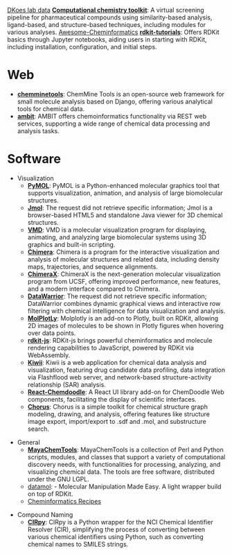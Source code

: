 [DKoes lab data](https://bits.csb.pitt.edu/files/)
**[Computational chemistry toolkit](https://github.com/francescopatane96/Computer_aided_drug_discovery_kit/tree/main)**: A virtual screening pipeline for pharmaceutical compounds using similarity-based analysis, ligand-based, and structure-based techniques, including modules for various analyses.
[Awesome-Cheminformatics](https://raw.githubusercontent.com/hsiaoyi0504/awesome-cheminformatics/master/README.md)
**[rdkit-tutorials](https://github.com/suneelbvs/rdkit_tutorials)**: Offers RDKit basics through Jupyter notebooks, aiding users in starting with RDKit, including installation, configuration, and initial steps.

# Web

- **[chemminetools](https://github.com/girke-lab/chemminetools)**: ChemMine Tools is an open-source web framework for small molecule analysis based on Django, offering various analytical tools for chemical data.
- **[ambit](http://ambit.sourceforge.net/)**: AMBIT offers chemoinformatics functionality via REST web services, supporting a wide range of chemical data processing and analysis tasks.

# Software

- Visualization
  - **[PyMOL](https://sourceforge.net/projects/pymol/)**: PyMOL is a Python-enhanced molecular graphics tool that supports visualization, animation, and analysis of large biomolecular structures.
  - **[Jmol](http://jmol.sourceforge.net/)**: The request did not retrieve specific information; Jmol is a browser-based HTML5 and standalone Java viewer for 3D chemical structures.
  - **[VMD](http://www.ks.uiuc.edu/Research/vmd/)**: VMD is a molecular visualization program for displaying, animating, and analyzing large biomolecular systems using 3D graphics and built-in scripting.
  - **[Chimera](https://www.cgl.ucsf.edu/chimera/)**: Chimera is a program for the interactive visualization and analysis of molecular structures and related data, including density maps, trajectories, and sequence alignments.
  - **[ChimeraX](https://www.cgl.ucsf.edu/chimerax/)**: ChimeraX is the next-generation molecular visualization program from UCSF, offering improved performance, new features, and a modern interface compared to Chimera.
  - **[DataWarrior](http://www.openmolecules.org/datawarrior/index.html)**: The request did not retrieve specific information; DataWarrior combines dynamic graphical views and interactive row filtering with chemical intelligence for data visualization and analysis.
  - **[MolPlotLy](https://github.com/wjm41/molplotly)**: Molplotly is an add-on to Plotly, built on RDKit, allowing 2D images of molecules to be shown in Plotly figures when hovering over data points.
  - **[rdkit-js](https://github.com/rdkit/rdkit-js)**: RDKit-js brings powerful cheminformatics and molecule rendering capabilities to JavaScript, powered by RDKit via WebAssembly.
  - **[Kiwii](https://github.com/mojaie/kiwiii?tab=readme-ov-file)**: Kiwii is a web application for chemical data analysis and visualization, featuring drug candidate data profiling, data integration via Flashflood web server, and network-based structure-activity relationship (SAR) analysis.
  - **[React-Chemdoodle](https://github.com/melaniebrgr/react-chemdoodleweb)**: A React UI library add-on for ChemDoodle Web components, facilitating the display of scientific interfaces.
  - **[Chorus](https://github.com/mojaie/chorus)**: Chorus is a simple toolkit for chemical structure graph modeling, drawing, and analysis, offering features like structure image export, import/export to .sdf and .mol, and substructure search.

* General
  - **[MayaChemTools](http://www.mayachemtools.org/index.html)**: MayaChemTools is a collection of Perl and Python scripts, modules, and classes that support a variety of computational discovery needs, with functionalities for processing, analyzing, and visualizing chemical data. The tools are free software, distributed under the GNU LGPL.
  - [datamol](https://github.com/datamol-org/datamol): - Molecular Manipulation Made Easy. A light wrapper build on top of RDKit.
  - [Cheminformatics Recipes](https://github.com/UnixJunkie/chemoinfo_recipes)

- Compound Naming
  - **[CIRpy](https://github.com/mcs07/CIRpy)**: CIRpy is a Python wrapper for the NCI Chemical Identifier Resolver (CIR), simplifying the process of converting between various chemical identifiers using Python, such as converting chemical names to SMILES strings.
